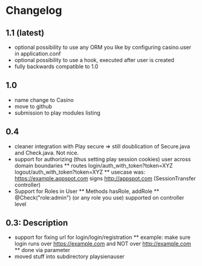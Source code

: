 Changelog
==============
1.1 (latest)
------------
* optional possibility to use any ORM you like by configuring casino.user in application.conf
* optional possibility to use a hook, executed after user is created
* fully backwards compatible to 1.0


1.0
-----------
* name change to Casino
* move to github
* submission to play modules listing


0.4
-----------
* cleaner integration with Play secure => still doublication of Secure.java and Check.java. Not nice.
* support for authorizing (thus setting play session cookies) user across domain boundaries
** routes login/auth_with_token?token=XYZ logout/auth_with_token?token=XYZ
** usecase was: https://example.appspot.com signs http://appspot.com (SessionTransfer controller)
* Support for Roles in User
** Methods hasRole, addRole
** @Check("role:admin") (or any role you use) supported on controller level

0.3:
Description
-----------
* support for fixing url for login/login/registration
** example: make sure login runs over https://example.com and NOT over http://example.com
** done via parameter
* moved stuff into subdirectory playsienauser